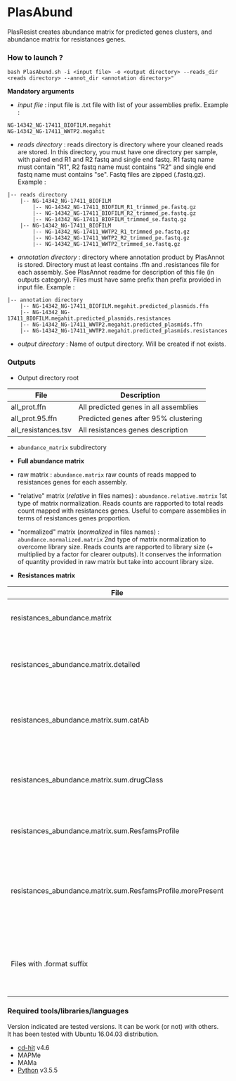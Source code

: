 # PlasAbund

PlasResist creates abundance matrix for predicted genes clusters, and abundance matrix for resistances genes. 

### How to launch ?

```
bash PlasAbund.sh -i <input file> -o <output directory> --reads_dir <reads directory> --annot_dir <annotation directory>"  
```

**Mandatory arguments** 
* *input file* : input file is .txt file with list of your assemblies prefix. Example :  
```
NG-14342_NG-17411_BIOFILM.megahit
NG-14342_NG-17411_WWTP2.megahit
```
* *reads directory* : reads directory is directory where your cleaned reads are stored. In this directory, you must have one directory per sample, with paired end R1 and R2 fastq and single end fastq. R1 fastq name must contain "R1", R2 fastq name must contains "R2" and single end fastq name must contains "se". Fastq files are zipped (.fastq.gz). Example :  
```
|-- reads directory 
	|-- NG-14342_NG-17411_BIOFILM
		|-- NG-14342_NG-17411_BIOFILM_R1_trimmed_pe.fastq.gz
		|-- NG-14342_NG-17411_BIOFILM_R2_trimmed_pe.fastq.gz
		|-- NG-14342_NG-17411_BIOFILM_trimmed_se.fastq.gz
	|-- NG-14342_NG-17411_BIOFILM
		|-- NG-14342_NG-17411_WWTP2_R1_trimmed_pe.fastq.gz
		|-- NG-14342_NG-17411_WWTP2_R2_trimmed_pe.fastq.gz
		|-- NG-14342_NG-17411_WWTP2_trimmed_se.fastq.gz
```
* *annotation directory* : directory where annotation product by PlasAnnot is stored. Directory must at least contains .ffn and .resistances file for each assembly. See PlasAnnot readme for description of this file (in outputs category). Files must have same prefix than prefix provided in input file. Example :  
```
|-- annotation directory 
	|-- NG-14342_NG-17411_BIOFILM.megahit.predicted_plasmids.ffn 
	|-- NG-14342_NG-17411_BIOFILM.megahit.predicted_plasmids.resistances 
	|-- NG-14342_NG-17411_WWTP2.megahit.predicted_plasmids.ffn 
	|-- NG-14342_NG-17411_WWTP2.megahit.predicted_plasmids.resistances 
```  
* *output directory* : Name of output directory. Will be created if not exists. 

### Outputs 

* Output directory root 

| File | Description | 
|---------|------------|
|all_prot.ffn|All predicted genes in all assemblies| 
|all_prot.95.ffn|Predicted genes after 95% clustering|
|all_resistances.tsv|All resistances genes description| 

* `abundance_matrix` subdirectory 

* **Full abundance matrix**  
* raw matrix : `abundance.matrix` raw counts of reads mapped to resistances genes for each assembly. 
* "relative" matrix (*relative* in files names) : `abundance.relative.matrix` 1st type of matrix normalization. Reads counts are rapported to total reads count mapped with resistances genes. Useful to compare assemblies in terms of resistances genes proportion. 
* "normalized" matrix (*normalized* in files names) : `abundance.normalized.matrix` 2nd type of matrix normalization to overcome library size. Reads counts are rapported to library size (+ multiplied by a factor for clearer outputs). It conserves the information of quantity provided in raw matrix but take into account library size. 

* **Resistances matrix** 

| File | Description | 
|---------|------------|
|resistances_abundance.matrix|Raw matrix with only predicted resistances id| 
|resistances_abundance.matrix.detailed|Same as .matrix with supplementary colums to describe each gene|
|resistances_abundance.matrix.sum.catAb|Matrix with counts group by "Antibiotics category" defined by Resfams|
|resistances_abundance.matrix.sum.drugClass|Matrix with counts group by "Drug Class" defined by CARDS with ARO of each gene| 
|resistances_abundance.matrix.sum.ResfamsProfile|Matrix with counts group by Resfams profiles| 
|resistances_abundance.matrix.sum.ResfamsProfile.morePresent|Matrix with counts for 5 most present Resfams profile in each assembly. Other profiles are classified in Others.|
|Files with .format suffix|Same matrixes in another format more convenient to create graphical representations| 

### Required tools/libraries/languages
Version indicated are tested versions. It can be work (or not) with others.  
It has been tested with Ubuntu 16.04.03 distribution. 
* [cd-hit](http://weizhongli-lab.org/cd-hit/) v4.6
* MAPMe 
* MAMa 
* [Python](https://www.python.org/download/releases/3.0/) v3.5.5




